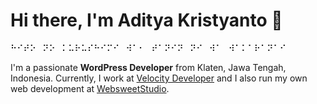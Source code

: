 # Hi there, I'm Aditya Kristyanto 👋

⠓⠊⠞⠕⠀⠝⠕⠀⠅⠥⠗⠥⠎⠓⠊⠍⠊⠀⠺⠁⠂⠀⠞⠁⠝⠊⠝⠀⠝⠊⠀⠺⠁⠀⠺⠁⠅⠁⠗⠁⠝⠁⠊

I'm a passionate **WordPress Developer** from Klaten, Jawa Tengah, Indonesia. Currently, I work at [Velocity Developer](https://velocitydeveloper.com) and I also run my own web development at [WebsweetStudio](https://websweetstudio.com).
